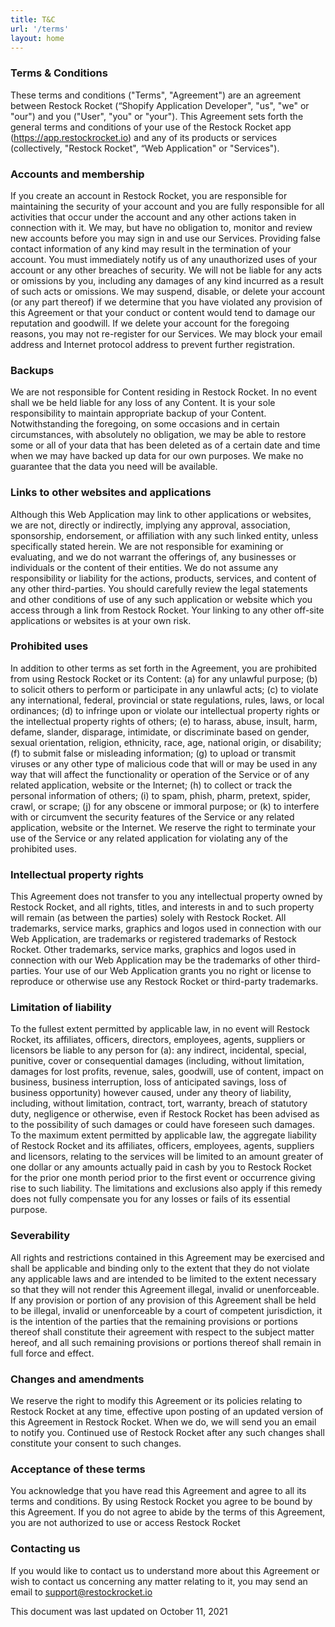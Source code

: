 ```yaml
---
title: T&C
url: '/terms'
layout: home
---
```


### Terms & Conditions

These terms and conditions ("Terms", "Agreement") are an agreement between Restock Rocket (“Shopify Application Developer", "us", "we" or "our") and you ("User", "you" or "your"). This Agreement sets forth the general terms and conditions of your use of the Restock Rocket app (https://app.restockrocket.io) and any of its products or services (collectively, "Restock Rocket", “Web Application" or "Services").

### Accounts and membership
If you create an account in Restock Rocket, you are responsible for maintaining the security of your account and you are fully responsible for all activities that occur under the account and any other actions taken in connection with it. We may, but have no obligation to, monitor and review new accounts before you may sign in and use our Services. Providing false contact information of any kind may result in the termination of your account. You must immediately notify us of any unauthorized uses of your account or any other breaches of security. We will not be liable for any acts or omissions by you, including any damages of any kind incurred as a result of such acts or omissions. We may suspend, disable, or delete your account (or any part thereof) if we determine that you have violated any provision of this Agreement or that your conduct or content would tend to damage our reputation and goodwill. If we delete your account for the foregoing reasons, you may not re-register for our Services. We may block your email address and Internet protocol address to prevent further registration.

### Backups
We are not responsible for Content residing in Restock Rocket. In no event shall we be held liable for any loss of any Content. It is your sole responsibility to maintain appropriate backup of your Content. Notwithstanding the foregoing, on some occasions and in certain circumstances, with absolutely no obligation, we may be able to restore some or all of your data that has been deleted as of a certain date and time when we may have backed up data for our own purposes. We make no guarantee that the data you need will be available.

### Links to other websites and applications
Although this Web Application may link to other applications or websites, we are not, directly or indirectly, implying any approval, association, sponsorship, endorsement, or affiliation with any such linked entity, unless specifically stated herein. We are not responsible for examining or evaluating, and we do not warrant the offerings of, any businesses or individuals or the content of their entities. We do not assume any responsibility or liability for the actions, products, services, and content of any other third-parties. You should carefully review the legal statements and other conditions of use of any such application or website which you access through a link from Restock Rocket. Your linking to any other off-site applications or websites is at your own risk.

### Prohibited uses
In addition to other terms as set forth in the Agreement, you are prohibited from using Restock Rocket or its Content: (a) for any unlawful purpose; (b) to solicit others to perform or participate in any unlawful acts; (c) to violate any international, federal, provincial or state regulations, rules, laws, or local ordinances; (d) to infringe upon or violate our intellectual property rights or the intellectual property rights of others; (e) to harass, abuse, insult, harm, defame, slander, disparage, intimidate, or discriminate based on gender, sexual orientation, religion, ethnicity, race, age, national origin, or disability; (f) to submit false or misleading information; (g) to upload or transmit viruses or any other type of malicious code that will or may be used in any way that will affect the functionality or operation of the Service or of any related application, website or the Internet; (h) to collect or track the personal information of others; (i) to spam, phish, pharm, pretext, spider, crawl, or scrape; (j) for any obscene or immoral purpose; or (k) to interfere with or circumvent the security features of the Service or any related application, website or the Internet. We reserve the right to terminate your use of the Service or any related application for violating any of the prohibited uses.

### Intellectual property rights
This Agreement does not transfer to you any intellectual property owned by Restock Rocket, and all rights, titles, and interests in and to such property will remain (as between the parties) solely with Restock Rocket. All trademarks, service marks, graphics and logos used in connection with our Web Application, are trademarks or registered trademarks of Restock Rocket. Other trademarks, service marks, graphics and logos used in connection with our Web Application may be the trademarks of other third-parties. Your use of our Web Application grants you no right or license to reproduce or otherwise use any Restock Rocket or third-party trademarks.

### Limitation of liability
To the fullest extent permitted by applicable law, in no event will Restock Rocket, its affiliates, officers, directors, employees, agents, suppliers or licensors be liable to any person for (a): any indirect, incidental, special, punitive, cover or consequential damages (including, without limitation, damages for lost profits, revenue, sales, goodwill, use of content, impact on business, business interruption, loss of anticipated savings, loss of business opportunity) however caused, under any theory of liability, including, without limitation, contract, tort, warranty, breach of statutory duty, negligence or otherwise, even if Restock Rocket has been advised as to the possibility of such damages or could have foreseen such damages. To the maximum extent permitted by applicable law, the aggregate liability of Restock Rocket and its affiliates, officers, employees, agents, suppliers and licensors, relating to the services will be limited to an amount greater of one dollar or any amounts actually paid in cash by you to Restock Rocket for the prior one month period prior to the first event or occurrence giving rise to such liability. The limitations and exclusions also apply if this remedy does not fully compensate you for any losses or fails of its essential purpose.

### Severability
All rights and restrictions contained in this Agreement may be exercised and shall be applicable and binding only to the extent that they do not violate any applicable laws and are intended to be limited to the extent necessary so that they will not render this Agreement illegal, invalid or unenforceable. If any provision or portion of any provision of this Agreement shall be held to be illegal, invalid or unenforceable by a court of competent jurisdiction, it is the intention of the parties that the remaining provisions or portions thereof shall constitute their agreement with respect to the subject matter hereof, and all such remaining provisions or portions thereof shall remain in full force and effect.

### Changes and amendments
We reserve the right to modify this Agreement or its policies relating to Restock Rocket at any time, effective upon posting of an updated version of this Agreement in Restock Rocket. When we do, we will send you an email to notify you. Continued use of Restock Rocket after any such changes shall constitute your consent to such changes.

### Acceptance of these terms
You acknowledge that you have read this Agreement and agree to all its terms and conditions. By using Restock Rocket you agree to be bound by this Agreement. If you do not agree to abide by the terms of this Agreement, you are not authorized to use or access Restock Rocket

### Contacting us
If you would like to contact us to understand more about this Agreement or wish to contact us concerning any matter relating to it, you may send an email to support@restockrocket.io

This document was last updated on October 11, 2021
